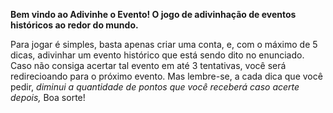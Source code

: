 **Bem vindo ao Adivinhe o Evento! O jogo de adivinhação de eventos históricos ao redor do mundo.**

Para jogar é simples, basta apenas criar uma conta, e, com o máximo de 5 dicas, adivinhar um evento histórico que está sendo dito no enunciado.
Caso não consiga acertar tal evento em até 3 tentativas, você será redirecioando para o próximo evento.
Mas lembre-se, a cada dica que você pedir, *diminui a quantidade de pontos que você receberá caso acerte depois,* Boa sorte!
